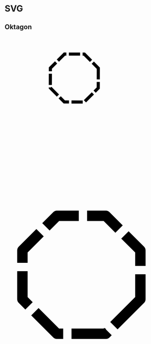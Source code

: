 # SVG
## Oktagon 
<svg xmlns="http://www.w3.org/2000/svg" viewBox="0 0 500 500" xmlns:bx="https://boxy-svg.com">
  <path d="M 383 206.842 L 441.802 231.198 L 466.158 290 L 441.802 348.802 L 383 373.158 L 324.198 348.802 L 299.842 290 L 324.198 231.198 Z" bx:shape="n-gon 383 290 83.158 83.158 8 0 1@f485b1ed" style="fill: none; stroke: rgb(0, 0, 0); stroke-width: 10px; stroke-dasharray: 36, 8;" transform="matrix(0.37991890967, 0.925019795504, -0.925019795504, 0.37991890967, 345.961113557904, -329.843689069702)"></path>
</svg>
<svg fill="#000000" width="600px" height="600px" viewBox="0 0 150 150" id="top-right-octagon" data-name="Line Color" xmlns="http://www.w3.org/2000/svg" class="icon line-color">
<polygon id="primary" points="130.495 103.183 97.275 136.404 50.249 136.404 17.028 103.183 17.028 56.157 50.249 22.937 97.275 22.937 130.495 56.157 130.495 103.183" style="fill: none; stroke: rgb(0, 0, 0); stroke-linejoin: round; stroke-dasharray: 36, 8; stroke-width: 10;"></polygon>
</svg>
